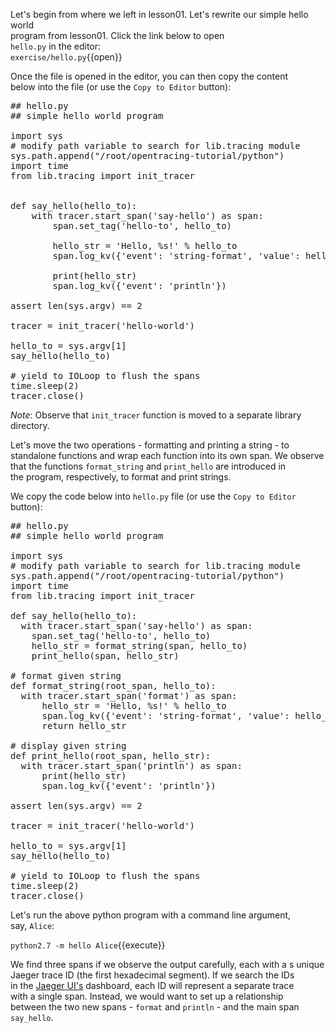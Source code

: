 Let's begin from where we left in lesson01. Let's rewrite our simple hello world  
program from lesson01. Click the link below to open  
`hello.py` in the editor:  
`exercise/hello.py`{{open}}

Once the file is opened in the editor, you can then copy the content  
below into the file (or use the `Copy to Editor` button):

<pre class="file" data-filename="exercise/hello.py" data-target="replace">
## hello.py
## simple hello world program

import sys
# modify path variable to search for lib.tracing module
sys.path.append("/root/opentracing-tutorial/python")
import time
from lib.tracing import init_tracer


def say_hello(hello_to):
    with tracer.start_span('say-hello') as span:
        span.set_tag('hello-to', hello_to)

        hello_str = 'Hello, %s!' % hello_to
        span.log_kv({'event': 'string-format', 'value': hello_str})

        print(hello_str)
        span.log_kv({'event': 'println'})

assert len(sys.argv) == 2

tracer = init_tracer('hello-world')

hello_to = sys.argv[1]
say_hello(hello_to)

# yield to IOLoop to flush the spans
time.sleep(2)
tracer.close()
</pre>

*Note*: Observe that `init_tracer` function is moved to a separate library directory.

Let's move the two operations - formatting and printing a string - to  
standalone functions and wrap each function into its own span. We observe  
that the functions `format_string` and `print_hello` are introduced in  
the program, respectively, to format and print strings.

We copy the code below into `hello.py` file (or use the `Copy to Editor`  
button):

<pre class="file" data-filename="exercise/hello.py" data-target="replace">
## hello.py
## simple hello world program

import sys
# modify path variable to search for lib.tracing module
sys.path.append("/root/opentracing-tutorial/python")
import time
from lib.tracing import init_tracer

def say_hello(hello_to):
  with tracer.start_span('say-hello') as span:
    span.set_tag('hello-to', hello_to)
    hello_str = format_string(span, hello_to)
    print_hello(span, hello_str)

# format given string
def format_string(root_span, hello_to):
  with tracer.start_span('format') as span:
      hello_str = 'Hello, %s!' % hello_to
      span.log_kv({'event': 'string-format', 'value': hello_str})
      return hello_str

# display given string
def print_hello(root_span, hello_str):
  with tracer.start_span('println') as span:
      print(hello_str)
      span.log_kv({'event': 'println'})

assert len(sys.argv) == 2

tracer = init_tracer('hello-world')

hello_to = sys.argv[1]
say_hello(hello_to)

# yield to IOLoop to flush the spans
time.sleep(2)
tracer.close()
</pre>

Let's run the above python program with a command line argument,  
say, `Alice`:

`python2.7 -m hello Alice`{{execute}}

We find three spans if we observe the output carefully, each with a  s
unique Jaeger trace ID (the first hexadecimal segment). If we search the IDs  
in the [Jaeger UI's](https://[[HOST_SUBDOMAIN]]-16686-[[KATACODA_HOST]].environments.katacoda.com/search?service=hello-world&operation=say-hello) dashboard, each ID will represent a separate trace  
with a single span. Instead, we would want to set up a relationship  
between the two new spans - `format` and `println` - and the main span  
`say_hello`.
